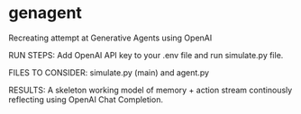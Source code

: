 # genagent

Recreating attempt at Generative Agents using OpenAI

RUN STEPS:
Add OpenAI API key to your .env file and run simulate.py file.


FILES TO CONSIDER:
simulate.py (main) and agent.py

RESULTS:
A skeleton working model of memory + action stream continously reflecting using OpenAI Chat Completion.
